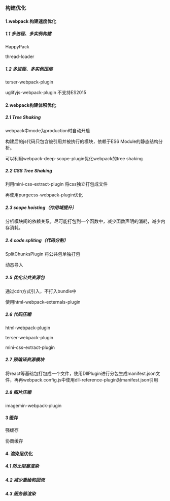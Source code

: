 ### 构建优化

#### 1.webpack 构建速度优化

##### 1.1 多进程、多实例构建

HappyPack

thread-loader

##### 1.2  多进程、多实例压缩

terser-webpack-plugin

uglifyjs-webpack-plugin  不支持ES2015

#### 2.webpack构建体积优化

##### 2.1 Tree Shaking

webpack中mode为production时自动开启

构建后的js代码只包含被引用并被执行的模块，依赖于ES6 Module的静态结构分析。

可以利用webpack-deep-scope-plugin优化webpack的tree shaking

##### 2.2 CSS Tree Shaking

利用mini-css-extract-plugin 将css独立打包成文件

再使用purgecss-webpack-plugin优化

##### 2.3 scope hoisting（作用域提升）

分析模块间的依赖关系，尽可能打包到一个函数中，减少函数声明的消耗，减少内存消耗。

##### 2.4 code spliting（代码分割）

SplitChunksPlugin 将公共包单独打包

动态导入

##### 2.5 优化公共资源包

通过cdn方式引入，不打入bundle中

使用html-webpack-externals-plugin

##### 2.6 代码压缩

html-webpack-plugin

terser-webpack-plugin

mini-css-extract-plugin

##### 2.7 预编译资源模块

将react等基础包打包成一个文件，使用DllPlugin进行分包生成manifest.json文件，再再webpack.config.js中使用dll-reference-plugin对manifest.json引用

##### 2.8 图片压缩

imagemin-webpack-plugin



#### 3 缓存

强缓存

协商缓存



#### 4. 渲染层优化

##### 4.1 防止阻塞渲染

##### 4.2 减少重绘和回流

##### 4.3 服务器渲染



